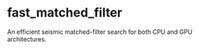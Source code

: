 # fast_matched_filter
An efficient seismic matched-filter search for both CPU and GPU architectures.
